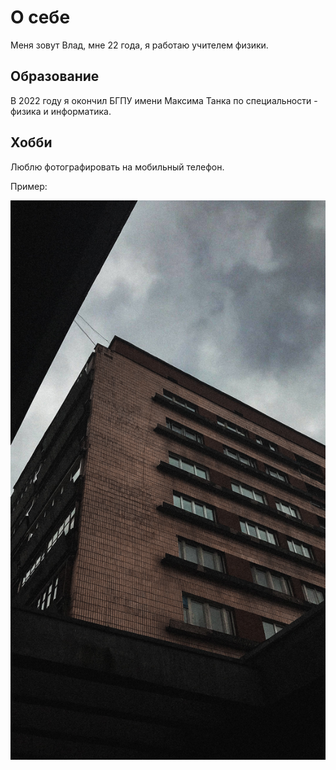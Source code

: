 # О себе

Меня зовут Влад, мне 22 года, я работаю учителем физики.

## Образование

В 2022 году я окончил БГПУ имени Максима Танка по специальности - физика и информатика.

## Хобби

Люблю фотографировать на мобильный телефон.

Пример: 

![](img/picture.jpg)
